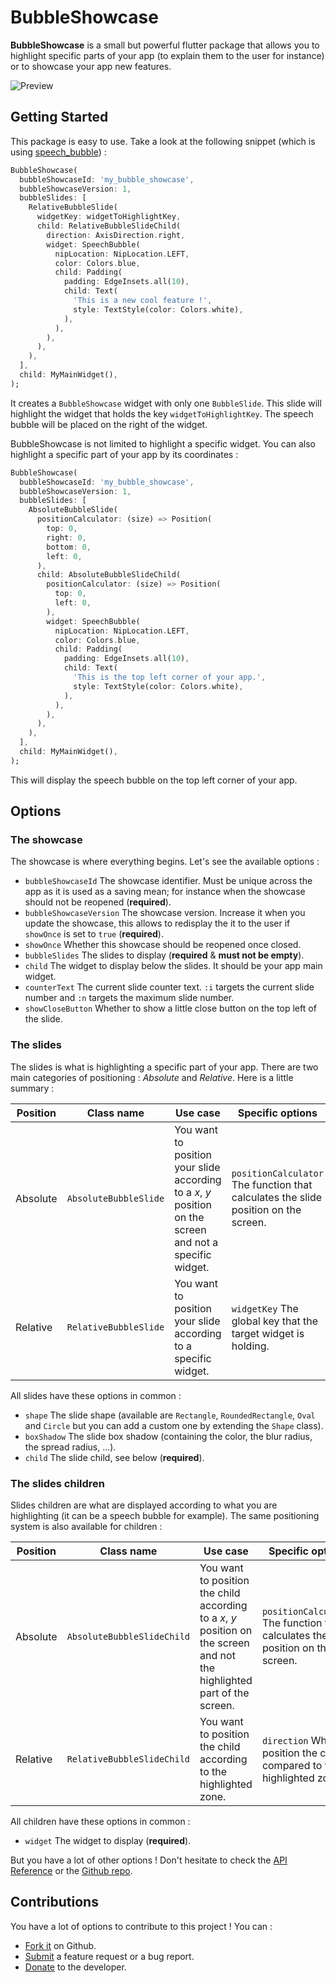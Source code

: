 # BubbleShowcase

**BubbleShowcase** is a small but powerful flutter package that allows you to highlight
specific parts of your app (to explain them to the user for instance) or to showcase your app new features.

![Preview](https://github.com/Skyost/BubbleShowcase/blob/master/screenshots/preview.gif)

## Getting Started

This package is easy to use.
Take a look at the following snippet (which is using [speech_bubble](https://pub.dev/packages/speech_bubble)) :

```dart
BubbleShowcase(
  bubbleShowcaseId: 'my_bubble_showcase',
  bubbleShowcaseVersion: 1,
  bubbleSlides: [
    RelativeBubbleSlide(
      widgetKey: widgetToHighlightKey,
      child: RelativeBubbleSlideChild(
        direction: AxisDirection.right,
        widget: SpeechBubble(
          nipLocation: NipLocation.LEFT,
          color: Colors.blue,
          child: Padding(
            padding: EdgeInsets.all(10),
            child: Text(
              'This is a new cool feature !',
              style: TextStyle(color: Colors.white),
            ),
          ),
        ),
      ),
    ),
  ],
  child: MyMainWidget(),
);
```

It creates a `BubbleShowcase` widget with only one `BubbleSlide`.
This slide will highlight the widget that holds the key `widgetToHighlightKey`.
The speech bubble will be placed on the right of the widget.

BubbleShowcase is not limited to highlight a specific widget. You can also highlight a specific part of your app by its coordinates :

```dart
BubbleShowcase(
  bubbleShowcaseId: 'my_bubble_showcase',
  bubbleShowcaseVersion: 1,
  bubbleSlides: [
    AbsoluteBubbleSlide(
      positionCalculator: (size) => Position(
        top: 0,
        right: 0,
        bottom: 0,
        left: 0,
      ),
      child: AbsoluteBubbleSlideChild(
        positionCalculator: (size) => Position(
          top: 0,
          left: 0,
        ),
        widget: SpeechBubble(
          nipLocation: NipLocation.LEFT,
          color: Colors.blue,
          child: Padding(
            padding: EdgeInsets.all(10),
            child: Text(
              'This is the top left corner of your app.',
              style: TextStyle(color: Colors.white),
            ),
          ),
        ),
      ),
    ),
  ],
  child: MyMainWidget(),
);
```

This will display the speech bubble on the top left corner of your app.

## Options

### The showcase

The showcase is where everything begins. Let's see the available options :

* `bubbleShowcaseId` The showcase identifier. Must be unique across the app as it is used as a saving mean; for instance when the showcase should not be reopened (**required**).
* `bubbleShowcaseVersion` The showcase version. Increase it when you update the showcase, this allows to redisplay the it to the user if `showOnce` is set to `true` (**required**).
* `showOnce` Whether this showcase should be reopened once closed.
* `bubbleSlides` The slides to display (**required** & **must not be empty**).
* `child` The widget to display below the slides. It should be your app main widget.
* `counterText` The current slide counter text. `:i` targets the current slide number and `:n` targets the maximum slide number.
* `showCloseButton` Whether to show a little close button on the top left of the slide.

### The slides

The slides is what is highlighting a specific part of your app.
There are two main categories of positioning : _Absolute_ and _Relative_. Here is a little summary :

| Position | Class name            | Use case                                                                                                  | Specific options                                                                    |
|----------|-----------------------|-----------------------------------------------------------------------------------------------------------|-------------------------------------------------------------------------------------|
| Absolute | `AbsoluteBubbleSlide` | You want to position your slide according to a _x_, _y_ position on the screen and not a specific widget. | `positionCalculator` The function that calculates the slide position on the screen. |
| Relative | `RelativeBubbleSlide` | You want to position your slide according to a specific widget.                                           | `widgetKey` The global key that the target widget is holding.                       |

All slides have these options in common :

* `shape` The slide shape (available are `Rectangle`, `RoundedRectangle`, `Oval` and `Circle` but you can add a custom one by extending the `Shape` class).
* `boxShadow` The slide box shadow (containing the color, the blur radius, the spread radius, ...).
* `child` The slide child, see below (**required**).

### The slides children

Slides children are what are displayed according to what you are highlighting (it can be a speech bubble for example).
The same positioning system is also available for children :

| Position | Class name                 | Use case                                                                                                                  | Specific options                                                                    |
|----------|----------------------------|---------------------------------------------------------------------------------------------------------------------------|-------------------------------------------------------------------------------------|
| Absolute | `AbsoluteBubbleSlideChild` | You want to position the child according to a _x_, _y_ position on the screen and not the highlighted part of the screen. | `positionCalculator` The function that calculates the child position on the screen. |
| Relative | `RelativeBubbleSlideChild` | You want to position the child according to the highlighted zone.                                                         | `direction` Where to position the child compared to the highlighted zone.           |

All children have these options in common :

* `widget` The widget to display (**required**).

But you have a lot of other options !
Don't hesitate to check the [API Reference](https://pub.dev/documentation/bubble_showcase/latest/) or the [Github repo](https://github.com/Skyost/BubbleShowcase).

## Contributions

You have a lot of options to contribute to this project ! You can :

* [Fork it](https://github.com/Skyost/BubbleShowcase/fork) on Github.
* [Submit](https://github.com/Skyost/BubbleShowcase/issues/new/choose) a feature request or a bug report.
* [Donate](https://paypal.me/Skyost) to the developer.
